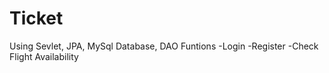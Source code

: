 # Ticket 
Using Sevlet, JPA, MySql Database, DAO
Funtions
-Login
-Register
-Check Flight Availability

